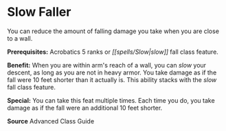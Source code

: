 ﻿---
cssclass: [feats]

---
# Slow Faller

You can reduce the amount of falling damage you take when you are close to a wall.

**Prerequisites:** Acrobatics 5 ranks or _[[spells/Slow|slow]]_ fall class feature.

**Benefit:** When you are within arm's reach of a wall, you can _slow_ your descent, as long as you are not in heavy armor. You take damage as if the fall were 10 feet shorter than it actually is. This ability stacks with the _slow_ fall class feature.

**Special:** You can take this feat multiple times. Each time you do, you take damage as if the fall were an additional 10 feet shorter.

**Source** Advanced Class Guide